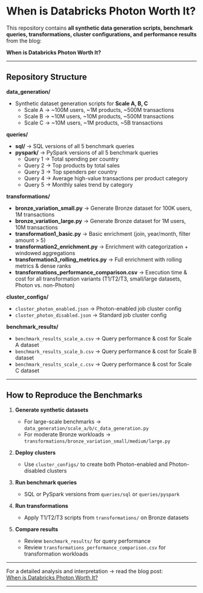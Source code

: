 # When is Databricks Photon Worth It?

This repository contains **all synthetic data generation scripts, benchmark queries, transformations, cluster configurations, and performance results** from the blog:

**When is Databricks Photon Worth It?**

---

## Repository Structure

**data_generation/**  
- Synthetic dataset generation scripts for **Scale A, B, C**  
  - Scale A → ~100M users, ~1M products, ~500M transactions  
  - Scale B → ~10M users, ~10M products, ~500M transactions  
  - Scale C → ~10M users, ~1M products, ~5B transactions  

**queries/**  
- **sql/** → SQL versions of all 5 benchmark queries  
- **pyspark/** → PySpark versions of all 5 benchmark queries  
  - Query 1 → Total spending per country  
  - Query 2 → Top products by total sales  
  - Query 3 → Top spenders per country  
  - Query 4 → Average high-value transactions per product category  
  - Query 5 → Monthly sales trend by category  

**transformations/**  
- **bronze_variation_small.py** → Generate Bronze dataset for 100K users, 1M transactions  
- **bronze_variation_large.py** → Generate Bronze dataset for 1M users, 10M transactions  
- **transformation1_basic.py** → Basic enrichment (join, year/month, filter amount > 5)  
- **transformation2_enrichment.py** → Enrichment with categorization + windowed aggregations  
- **transformation3_rolling_metrics.py** → Full enrichment with rolling metrics & dense ranks  
- **transformations_performance_comparison.csv** → Execution time & cost for all transformation variants (T1/T2/T3, small/large datasets, Photon vs. non-Photon)  

**cluster_configs/**  
- `cluster_photon_enabled.json` → Photon-enabled job cluster config  
- `cluster_photon_disabled.json` → Standard job cluster config  

**benchmark_results/**  
- `benchmark_results_scale_a.csv` → Query performance & cost for Scale A dataset  
- `benchmark_results_scale_b.csv` → Query performance & cost for Scale B dataset  
- `benchmark_results_scale_c.csv` → Query performance & cost for Scale C dataset  

---

## How to Reproduce the Benchmarks

1. **Generate synthetic datasets**  
   - For large-scale benchmarks → `data_generation/scale_a/b/c_data_generation.py`  
   - For moderate Bronze workloads → `transformations/bronze_variation_small/medium/large.py`  

2. **Deploy clusters**  
   - Use `cluster_configs/` to create both Photon-enabled and Photon-disabled clusters  

3. **Run benchmark queries**  
   - SQL or PySpark versions from `queries/sql` or `queries/pyspark`  

4. **Run transformations**  
   - Apply T1/T2/T3 scripts from `transformations/` on Bronze datasets  

5. **Compare results**  
   - Review `benchmark_results/` for query performance  
   - Review `transformations_performance_comparison.csv` for transformation workloads  

---


For a detailed analysis and interpretation → read the blog post:  
 [When is Databricks Photon Worth It?](https://zipher.cloud/when-is-databricks-photon-worth-it/)

---
